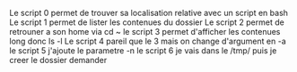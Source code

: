Le script 0 permet de trouver sa localisation relative avec un script en bash
Le script 1 permet de lister les contenues du dossier
Le script 2 permet de retrouner a son home via cd ~
le script 3 permet d'afficher les contenues long donc ls -l
Le script 4 pareil que le 3 mais on change d'argument en -a
le script 5 j'ajoute le parametre -n
le script 6 je vais dans le /tmp/ puis je creer le dossier demander